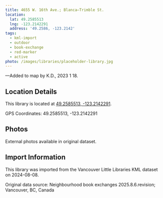 ```yaml
---
title: 4655 W. 16th Ave.; Blanca—Trimble St.
location:
  lat: 49.2585513
  lng: -123.2142291
  address: '49.2586, -123.2142'
tags:
  - kml-import
  - outdoor
  - book-exchange
  - red-marker
  - active
photo: /images/libraries/placeholder-library.jpg
---
```

—Added to map by K.D., 2023 1 18.  

## Location Details

This library is located at [49.2585513, -123.2142291](https://www.google.com/maps?q=49.2585513,-123.2142291).

GPS Coordinates: 49.2585513, -123.2142291

## Photos

External photos available in original dataset.

## Import Information

This library was imported from the Vancouver Little Libraries KML dataset on 2024-08-08.

Original data source: Neighbourhood book exchanges 2025.8.6.revision; Vancouver, BC, Canada
